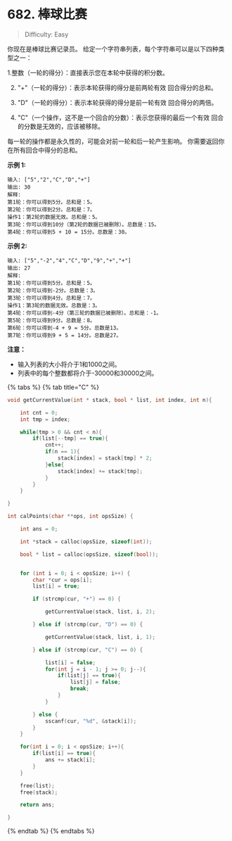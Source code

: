 # 682. 棒球比赛

> Difficulty: Easy

你现在是棒球比赛记录员。 给定一个字符串列表，每个字符串可以是以下四种类型之一：

1.整数（一轮的得分）：直接表示您在本轮中获得的积分数。

 2. "+"（一轮的得分）：表示本轮获得的得分是前两轮有效 回合得分的总和。 

3. "D"（一轮的得分）：表示本轮获得的得分是前一轮有效 回合得分的两倍。

 4. "C"（一个操作，这不是一个回合的分数）：表示您获得的最后一个有效 回合的分数是无效的，应该被移除。

每一轮的操作都是永久性的，可能会对前一轮和后一轮产生影响。 你需要返回你在所有回合中得分的总和。

**示例 1:**

```text
输入: ["5","2","C","D","+"]
输出: 30
解释: 
第1轮：你可以得到5分。总和是：5。
第2轮：你可以得到2分。总和是：7。
操作1：第2轮的数据无效。总和是：5。
第3轮：你可以得到10分（第2轮的数据已被删除）。总数是：15。
第4轮：你可以得到5 + 10 = 15分。总数是：30。
```

**示例 2:**

```text
输入: ["5","-2","4","C","D","9","+","+"]
输出: 27
解释: 
第1轮：你可以得到5分。总和是：5。
第2轮：你可以得到-2分。总数是：3。
第3轮：你可以得到4分。总和是：7。
操作1：第3轮的数据无效。总数是：3。
第4轮：你可以得到-4分（第三轮的数据已被删除）。总和是：-1。
第5轮：你可以得到9分。总数是：8。
第6轮：你可以得到-4 + 9 = 5分。总数是13。
第7轮：你可以得到9 + 5 = 14分。总数是27。
```

**注意：**

* 输入列表的大小将介于1和1000之间。
* 列表中的每个整数都将介于-30000和30000之间。

{% tabs %}
{% tab title="C" %}
```c
void getCurrentValue(int * stack, bool * list, int index, int n){

    int cnt = 0;
    int tmp = index;

    while(tmp > 0 && cnt < n){
        if(list[--tmp] == true){
            cnt++;
            if(n == 1){
                stack[index] = stack[tmp] * 2;
            }else{
                stack[index] += stack[tmp];
            }
        }
    }

}

int calPoints(char **ops, int opsSize) {

    int ans = 0;

    int *stack = calloc(opsSize, sizeof(int));

    bool * list = calloc(opsSize, sizeof(bool));


    for (int i = 0; i < opsSize; i++) {
        char *cur = ops[i];
        list[i] = true;

        if (strcmp(cur, "+") == 0) {

            getCurrentValue(stack, list, i, 2);

        } else if (strcmp(cur, "D") == 0) {

            getCurrentValue(stack, list, i, 1);

        } else if (strcmp(cur, "C") == 0) {

            list[i] = false;
            for(int j = i - 1; j >= 0; j--){
                if(list[j] == true){
                    list[j] = false;
                    break;
                }
            }

        } else {
            sscanf(cur, "%d", &stack[i]);
        }
    }

    for(int i = 0; i < opsSize; i++){
        if(list[i] == true){
            ans += stack[i];
        }
    }

    free(list);
    free(stack);

    return ans;

}
```
{% endtab %}
{% endtabs %}

